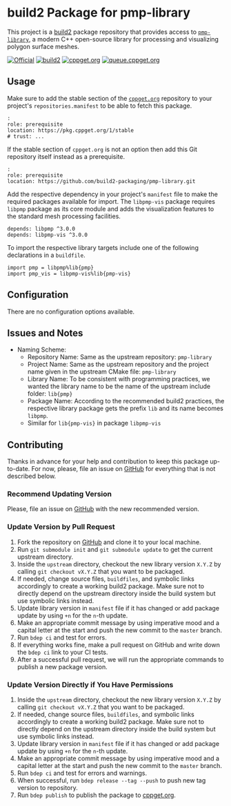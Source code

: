 # build2 Package for pmp-library

This project is a [build2](https://build2.org) package repository that provides access to [`pmp-library`](https://github.com/pmp-library/pmp-library), a modern C++ open-source library for processing and visualizing polygon surface meshes.

[![Official](https://img.shields.io/website/https/github.com/pmp-library/pmp-library.svg?down_message=offline&label=Official&style=for-the-badge&up_color=blue&up_message=online)](https://github.com/pmp-library/pmp-library)
[![build2](https://img.shields.io/website/https/github.com/build2-packaging/pmp-library.svg?down_message=offline&label=build2&style=for-the-badge&up_color=blue&up_message=online)](https://github.com/build2-packaging/pmp-library)
[![cppget.org](https://img.shields.io/website/https/cppget.org/pmp-library.svg?down_message=offline&label=cppget.org&style=for-the-badge&up_color=blue&up_message=online)](https://cppget.org/pmp-library)
[![queue.cppget.org](https://img.shields.io/website/https/queue.cppget.org/pmp-library.svg?down_message=empty&down_color=blue&label=queue.cppget.org&style=for-the-badge&up_color=orange&up_message=running)](https://queue.cppget.org/pmp-library)

## Usage
Make sure to add the stable section of the [`cppget.org`](https://cppget.org/?about) repository to your project's `repositories.manifest` to be able to fetch this package.

    :
    role: prerequisite
    location: https://pkg.cppget.org/1/stable
    # trust: ...

If the stable section of `cppget.org` is not an option then add this Git repository itself instead as a prerequisite.

    :
    role: prerequisite
    location: https://github.com/build2-packaging/pmp-library.git

Add the respective dependency in your project's `manifest` file to make the required packages available for import.
The `libpmp-vis` package requires `libpmp` package as its core module and adds the visualization features to the standard mesh processing facilities.

    depends: libpmp ^3.0.0
    depends: libpmp-vis ^3.0.0

To import the respective library targets include one of the following declarations in a `buildfile`.

    import pmp = libpmp%lib{pmp}
    import pmp_vis = libpmp-vis%lib{pmp-vis}

## Configuration
There are no configuration options available.

## Issues and Notes
- Naming Scheme:
    + Repository Name: Same as the upstream repository: `pmp-library`
    + Project Name: Same as the upstream repository and the project name given in the upstream CMake file: `pmp-library`
    + Library Name: To be consistent with programming practices, we wanted the library name to be the name of the upstream include folder: `lib{pmp}`
    + Package Name: According to the recommended build2 practices, the respective library package gets the prefix `lib` and its name becomes `libpmp`.
    + Similar for `lib{pmp-vis}` in package `libpmp-vis`

## Contributing
Thanks in advance for your help and contribution to keep this package up-to-date.
For now, please, file an issue on [GitHub](https://github.com/build2-packaging/pmp-library/issues) for everything that is not described below.

### Recommend Updating Version
Please, file an issue on [GitHub](https://github.com/build2-packaging/pmp-library/issues) with the new recommended version.

### Update Version by Pull Request
1. Fork the repository on [GitHub](https://github.com/build2-packaging/pmp-library) and clone it to your local machine.
2. Run `git submodule init` and `git submodule update` to get the current upstream directory.
3. Inside the `upstream` directory, checkout the new library version `X.Y.Z` by calling `git checkout vX.Y.Z` that you want to be packaged.
4. If needed, change source files, `buildfiles`, and symbolic links accordingly to create a working build2 package. Make sure not to directly depend on the upstream directory inside the build system but use symbolic links instead.
5. Update library version in `manifest` file if it has changed or add package update by using `+n` for the `n`-th update.
6. Make an appropriate commit message by using imperative mood and a capital letter at the start and push the new commit to the `master` branch.
7. Run `bdep ci` and test for errors.
8. If everything works fine, make a pull request on GitHub and write down the `bdep ci` link to your CI tests.
9. After a successful pull request, we will run the appropriate commands to publish a new package version.

### Update Version Directly if You Have Permissions
1. Inside the `upstream` directory, checkout the new library version `X.Y.Z` by calling `git checkout vX.Y.Z` that you want to be packaged.
2. If needed, change source files, `buildfiles`, and symbolic links accordingly to create a working build2 package. Make sure not to directly depend on the upstream directory inside the build system but use symbolic links instead.
3. Update library version in `manifest` file if it has changed or add package update by using `+n` for the `n`-th update.
4. Make an appropriate commit message by using imperative mood and a capital letter at the start and push the new commit to the `master` branch.
5. Run `bdep ci` and test for errors and warnings.
6. When successful, run `bdep release --tag --push` to push new tag version to repository.
7. Run `bdep publish` to publish the package to [cppget.org](https://cppget.org).
